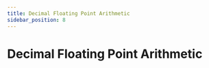 ```yaml
---
title: Decimal Floating Point Arithmetic
sidebar_position: 8
---
```


# Decimal Floating Point Arithmetic
